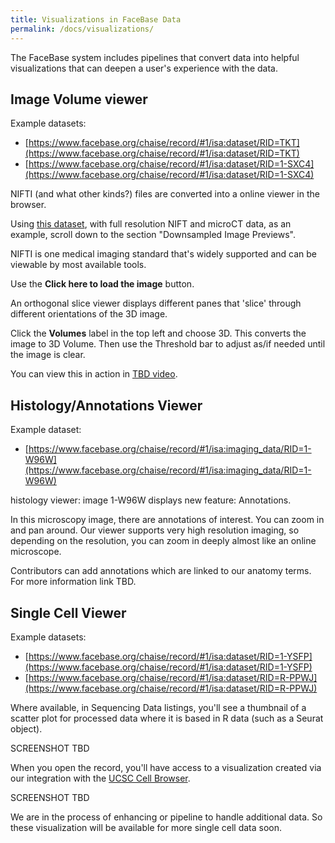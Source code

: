 ```yaml
---
title: Visualizations in FaceBase Data
permalink: /docs/visualizations/
---
```


The FaceBase system includes pipelines that convert data into helpful visualizations that can deepen a user's experience with the data.


## Image Volume viewer

Example datasets:
- [https://www.facebase.org/chaise/record/#1/isa:dataset/RID=TKT](https://www.facebase.org/chaise/record/#1/isa:dataset/RID=TKT)
- [https://www.facebase.org/chaise/record/#1/isa:dataset/RID=1-SXC4](https://www.facebase.org/chaise/record/#1/isa:dataset/RID=1-SXC4)


NIFTI (and what other kinds?) files are converted into a online viewer in the browser.

Using [this dataset](https://www.facebase.org/chaise/record/#1/isa:dataset/RID=TKT), with full resolution NIFT and microCT data, as an example, scroll down to the section "Downsampled Image Previews".

NIFTI is one medical imaging standard that's widely supported and can be viewable by most available tools.

Use the **Click here to load the image** button.

An orthogonal slice viewer displays different panes that 'slice' through different orientations of the 3D image.

Click the **Volumes** label in the top left and choose 3D. This converts the image to 3D Volume. Then use the Threshold bar to adjust as/if needed until the image is clear.

You can view this in action in [TBD video](#).

## Histology/Annotations Viewer

Example dataset:
- [https://www.facebase.org/chaise/record/#1/isa:imaging_data/RID=1-W96W](https://www.facebase.org/chaise/record/#1/isa:imaging_data/RID=1-W96W)  

histology viewer: image 1-W96W displays new feature: Annotations.

In this microscopy image, there are annotations of interest. You can zoom in and pan around. Our viewer supports very high resolution imaging, so depending on the resolution, you can zoom in deeply almost like an online microscope.

Contributors can add annotations which are linked to our anatomy terms. For more information link TBD.

## Single Cell Viewer

Example datasets:
- [https://www.facebase.org/chaise/record/#1/isa:dataset/RID=1-YSFP](https://www.facebase.org/chaise/record/#1/isa:dataset/RID=1-YSFP)
- [https://www.facebase.org/chaise/record/#1/isa:dataset/RID=R-PPWJ](https://www.facebase.org/chaise/record/#1/isa:dataset/RID=R-PPWJ)

Where available, in Sequencing Data listings, you'll see a thumbnail of a scatter plot for processed data where it is based in R data (such as a Seurat object).

SCREENSHOT TBD

When you open the record, you'll have access to a visualization created via our integration with the [UCSC Cell Browser](https://cells.ucsc.edu/).

SCREENSHOT TBD

We are in the process of enhancing or pipeline to handle additional data. So these visualization will be available for more single cell data soon.
